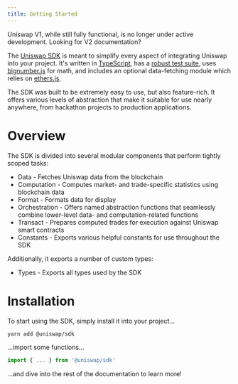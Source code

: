 ```yaml
---
title: Getting Started
---
```


<Info>
Uniswap V1, while still fully functional, is no longer under active development. Looking for <Link to='/docs/v2/'>V2 documentation</Link>?
</Info>

The [Uniswap SDK](https://github.com/Uniswap/uniswap-sdk/tree/v1) is meant to simplify every aspect of integrating Uniswap into your project. It's written in [TypeScript](https://www.typescriptlang.org), has a [robust test suite](https://github.com/Uniswap/uniswap-sdk/tree/v1/src/__tests__), uses [bignumber.js](https://github.com/MikeMcl/bignumber.js) for math, and includes an optional data-fetching module which relies on [ethers.js](https://github.com/ethers-io/ethers.js/).

The SDK was built to be extremely easy to use, but also feature-rich. It offers various levels of abstraction that make it suitable for use nearly anywhere, from hackathon projects to production applications.

# Overview

The SDK is divided into several modular components that perform tightly scoped tasks:

- <Link to='/docs/v1/SDK/data'>Data</Link> - Fetches Uniswap data from the blockchain
- <Link to='/docs/v1/SDK/computation'>Computation</Link> - Computes market- and trade-specific statistics using blockchain data
- <Link to='/docs/v1/SDK/format'>Format</Link> - Formats data for display
- <Link to='/docs/v1/SDK/orchestration'>Orchestration</Link> - Offers named abstraction functions that seamlessly combine lower-level data- and computation-related functions
- <Link to='/docs/v1/SDK/transact'>Transact</Link> - Prepares computed trades for execution against Uniswap smart contracts
- <Link to='/docs/v1/SDK/constants'>Constants</Link> - Exports various helpful constants for use throughout the SDK

Additionally, it exports a number of custom types:

- <Link to='/docs/v1/SDK/types'>Types</Link> - Exports all types used by the SDK

# Installation

To start using the SDK, simply install it into your project...

```bash
yarn add @uniswap/sdk
```

...import some functions...

```javascript
import { ... } from '@uniswap/sdk'
```

...and dive into the rest of the documentation to learn more!
